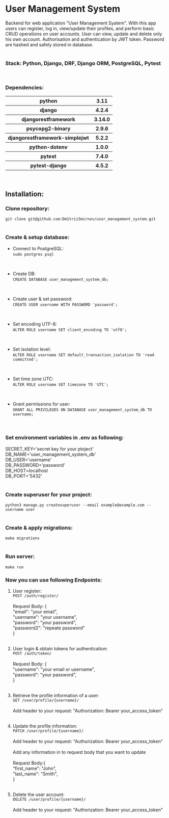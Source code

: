 # User Management System

Backend for web application "User Management Syatem".
With this app users can register, log in, view/update their profiles, 
and perform basic CRUD operations on user accounts. User can view, update and delete only his own account.
Authorisation and authentication by JWT token. 
Password are hashed and safely stored in database.
<br>
<br>
### Stack: Python, Django, DRF, Django ORM, PostgreSQL, Pytest
<br>

### Dependencies:


<table>
    <tr>
        <th>python</th>
        <th>3.11</th>
    </tr>
    <tr>
        <th>django</th>
        <th>4.2.4</th>
    </tr>
    <tr>
        <th>djangorestframework</th>
        <th>3.14.0</th>
    </tr>
    <tr>
        <th>psycopg2-binary</th>
        <th>2.9.6</th>
    </tr>
    <tr>
        <th>djangorestframework-simplejwt</th>
        <th>5.2.2</th>
    </tr>
    <tr>
        <th>python-dotenv</th>
        <th>1.0.0</th>
    </tr>
    <tr>
        <th>pytest</th>
        <th>7.4.0</th>
    </tr>    <tr>
        <th>pytest-django</th>
        <th>4.5.2</th>
    </tr>
</table>
<br>

## Installation:

### Clone repository:
```git clone git@github.com:Dm1triiSmirnov/user_management_system.git```
<br><br>

### Create & setup database:

- Connect to PostgreSQL: <br>
```sudo postgres psql``` <br>
 <br>

- Create DB:<br>
```CREATE DATABASE user_management_system_db;```<br>
 <br>

- Create user & set password:<br>
```CREATE USER username WITH PASSWORD 'password';```<br>
 <br>

- Set encoding UTF-8:<br>
```ALTER ROLE username SET client_encoding TO 'utf8';```<br>
 <br>

- Set isolation level: <br>
```ALTER ROLE username SET default_transaction_isolation TO 'read committed';```<br>
 <br>

- Set time zone UTC: <br>
```ALTER ROLE username SET timezone TO 'UTC';```<br>
 <br>

- Grant permissions for user: <br>
```GRANT ALL PRIVILEGES ON DATABASE user_management_system_db TO username;```<br>
 <br><br>

### Set environment variables in .env as following:
SECRET_KEY='secret key for your ptoject'<br>
DB_NAME='user_management_system_db'<br>
DB_USER='username'<br>
DB_PASSWORD='password'<br>
DB_HOST=localhost<br>
DB_PORT='5432'<br><br>


### Create superuser for your project:
```python3 manage.py createsuperuser --email example@example.com --username user```
<br><br>

### Create & apply migrations:<br>
```make migrations```
<br><br>

### Run server:
```make run```

### Now you can use following Endpoints:

1. User register: <br>
```POST /auth/register/```
<br><br>
Request Body: {<br>
    "email": "your email",<br>
    "username": "your username",<br>
    "password": "your password",<br>
    "password2": "repeate password" <br>
}
<br><br>

2. User login & obtain tokens for authentication: <br>
```POST /auth/token/```
<br><br>
Request Body: {<br>
    "username": "your email or username",<br>
    "password": "your password",<br>
}
<br><br>

3. Retrieve the profile information of a user: <br>
```GET /user/profile/{username}/```
<br><br>
Add header to your request:
"Authorization: Bearer your_access_token"
<br><br>

4. Update the profile information: <br>
```PATCH /user/profile/{username}/```
<br><br>
Add header to your request:
"Authorization: Bearer your_access_token"
<br><br>
Add any information in to request body that you want to update
<br><br>
Request Body:{<br>
    "first_name": "John",<br>
    "last_name": "Smith",<br>
}
<br><br>

5. Delete the user account: <br>
```DELETE /user/profile/{username}/```
<br><br>
Add header to your request:
"Authorization: Bearer your_access_token"
<br><br>
